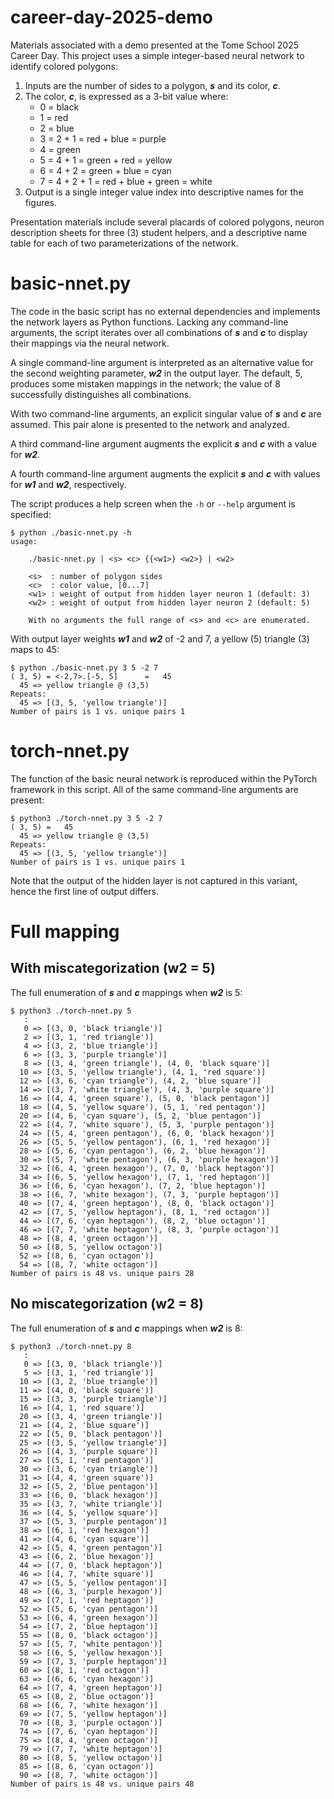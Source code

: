# career-day-2025-demo

Materials associated with a demo presented at the Tome School 2025 Career Day.  This project uses a simple integer-based neural network to identify colored polygons:

1. Inputs are the number of sides to a polygon, ___s___ and its color, ___c___.
2. The color, ___c___, is expressed as a 3-bit value where:
   - 0 = black
   - 1 = red
   - 2 = blue
   - 3 = 2 + 1 = red + blue = purple
   - 4 = green
   - 5 = 4 + 1 = green + red = yellow
   - 6 = 4 + 2 = green + blue = cyan
   - 7 = 4 + 2 + 1 = red + blue + green = white
3. Output is a single integer value index into descriptive names for the figures.

Presentation materials include several placards of colored polygons, neuron description sheets for three (3) student helpers, and a descriptive name table for each of two parameterizations of the network.

# basic-nnet.py

The code in the basic script has no external dependencies and implements the network layers as Python functions.  Lacking any command-line arguments, the script iterates over all combinations of ___s___ and ___c___ to display their mappings via the neural network.

A single command-line argument is interpreted as an alternative value for the second weighting parameter, ___w2___ in the output layer.  The default, 5, produces some mistaken mappings in the network; the value of 8 successfully distinguishes all combinations.

With two command-line arguments, an explicit singular value of ___s___ and ___c___ are assumed.  This pair alone is presented to the network and analyzed.

A third command-line argument augments the explicit ___s___ and ___c___ with a value for ___w2___.

A fourth command-line argument augments the explicit ___s___ and ___c___ with values for ___w1___ and ___w2___, respectively.

The script produces a help screen when the `-h` or `--help` argument is specified:

```
$ python ./basic-nnet.py -h 
usage:

    ./basic-nnet.py | <s> <c> {{<w1>} <w2>} | <w2>
    
    <s>  : number of polygon sides
    <c>  : color value, [0...7]
    <w1> : weight of output from hidden layer neuron 1 (default: 3)
    <w2> : weight of output from hidden layer neuron 2 (default: 5)
    
    With no arguments the full range of <s> and <c> are enumerated.

```

With output layer weights ___w1___ and ___w2___ of -2 and 7, a yellow (5) triangle (3) maps to 45:

```
$ python ./basic-nnet.py 3 5 -2 7
( 3, 5) = <-2,7>.[-5, 5]      =   45
  45 => yellow triangle @ (3,5)
Repeats:
  45 => [(3, 5, 'yellow triangle')]
Number of pairs is 1 vs. unique pairs 1
```

# torch-nnet.py

The function of the basic neural network is reproduced within the PyTorch framework in this script.  All of the same command-line arguments are present:

```
$ python3 ./torch-nnet.py 3 5 -2 7
( 3, 5) =   45
  45 => yellow triangle @ (3,5)
Repeats:
  45 => [(3, 5, 'yellow triangle')]
Number of pairs is 1 vs. unique pairs 1
```

Note that the output of the hidden layer is not captured in this variant, hence the first line of output differs.

# Full mapping

## With miscategorization (w2 = 5)

The full enumeration of ___s___ and ___c___ mappings when ___w2___ is 5:

```
$ python3 ./torch-nnet.py 5
   :
   0 => [(3, 0, 'black triangle')]
   2 => [(3, 1, 'red triangle')]
   4 => [(3, 2, 'blue triangle')]
   6 => [(3, 3, 'purple triangle')]
   8 => [(3, 4, 'green triangle'), (4, 0, 'black square')]
  10 => [(3, 5, 'yellow triangle'), (4, 1, 'red square')]
  12 => [(3, 6, 'cyan triangle'), (4, 2, 'blue square')]
  14 => [(3, 7, 'white triangle'), (4, 3, 'purple square')]
  16 => [(4, 4, 'green square'), (5, 0, 'black pentagon')]
  18 => [(4, 5, 'yellow square'), (5, 1, 'red pentagon')]
  20 => [(4, 6, 'cyan square'), (5, 2, 'blue pentagon')]
  22 => [(4, 7, 'white square'), (5, 3, 'purple pentagon')]
  24 => [(5, 4, 'green pentagon'), (6, 0, 'black hexagon')]
  26 => [(5, 5, 'yellow pentagon'), (6, 1, 'red hexagon')]
  28 => [(5, 6, 'cyan pentagon'), (6, 2, 'blue hexagon')]
  30 => [(5, 7, 'white pentagon'), (6, 3, 'purple hexagon')]
  32 => [(6, 4, 'green hexagon'), (7, 0, 'black heptagon')]
  34 => [(6, 5, 'yellow hexagon'), (7, 1, 'red heptagon')]
  36 => [(6, 6, 'cyan hexagon'), (7, 2, 'blue heptagon')]
  38 => [(6, 7, 'white hexagon'), (7, 3, 'purple heptagon')]
  40 => [(7, 4, 'green heptagon'), (8, 0, 'black octagon')]
  42 => [(7, 5, 'yellow heptagon'), (8, 1, 'red octagon')]
  44 => [(7, 6, 'cyan heptagon'), (8, 2, 'blue octagon')]
  46 => [(7, 7, 'white heptagon'), (8, 3, 'purple octagon')]
  48 => [(8, 4, 'green octagon')]
  50 => [(8, 5, 'yellow octagon')]
  52 => [(8, 6, 'cyan octagon')]
  54 => [(8, 7, 'white octagon')]
Number of pairs is 48 vs. unique pairs 28
```

## No miscategorization (w2 = 8)

The full enumeration of ___s___ and ___c___ mappings when ___w2___ is 8:

```
$ python3 ./torch-nnet.py 8
   :
   0 => [(3, 0, 'black triangle')]
   5 => [(3, 1, 'red triangle')]
  10 => [(3, 2, 'blue triangle')]
  11 => [(4, 0, 'black square')]
  15 => [(3, 3, 'purple triangle')]
  16 => [(4, 1, 'red square')]
  20 => [(3, 4, 'green triangle')]
  21 => [(4, 2, 'blue square')]
  22 => [(5, 0, 'black pentagon')]
  25 => [(3, 5, 'yellow triangle')]
  26 => [(4, 3, 'purple square')]
  27 => [(5, 1, 'red pentagon')]
  30 => [(3, 6, 'cyan triangle')]
  31 => [(4, 4, 'green square')]
  32 => [(5, 2, 'blue pentagon')]
  33 => [(6, 0, 'black hexagon')]
  35 => [(3, 7, 'white triangle')]
  36 => [(4, 5, 'yellow square')]
  37 => [(5, 3, 'purple pentagon')]
  38 => [(6, 1, 'red hexagon')]
  41 => [(4, 6, 'cyan square')]
  42 => [(5, 4, 'green pentagon')]
  43 => [(6, 2, 'blue hexagon')]
  44 => [(7, 0, 'black heptagon')]
  46 => [(4, 7, 'white square')]
  47 => [(5, 5, 'yellow pentagon')]
  48 => [(6, 3, 'purple hexagon')]
  49 => [(7, 1, 'red heptagon')]
  52 => [(5, 6, 'cyan pentagon')]
  53 => [(6, 4, 'green hexagon')]
  54 => [(7, 2, 'blue heptagon')]
  55 => [(8, 0, 'black octagon')]
  57 => [(5, 7, 'white pentagon')]
  58 => [(6, 5, 'yellow hexagon')]
  59 => [(7, 3, 'purple heptagon')]
  60 => [(8, 1, 'red octagon')]
  63 => [(6, 6, 'cyan hexagon')]
  64 => [(7, 4, 'green heptagon')]
  65 => [(8, 2, 'blue octagon')]
  68 => [(6, 7, 'white hexagon')]
  69 => [(7, 5, 'yellow heptagon')]
  70 => [(8, 3, 'purple octagon')]
  74 => [(7, 6, 'cyan heptagon')]
  75 => [(8, 4, 'green octagon')]
  79 => [(7, 7, 'white heptagon')]
  80 => [(8, 5, 'yellow octagon')]
  85 => [(8, 6, 'cyan octagon')]
  90 => [(8, 7, 'white octagon')]
Number of pairs is 48 vs. unique pairs 48
```
